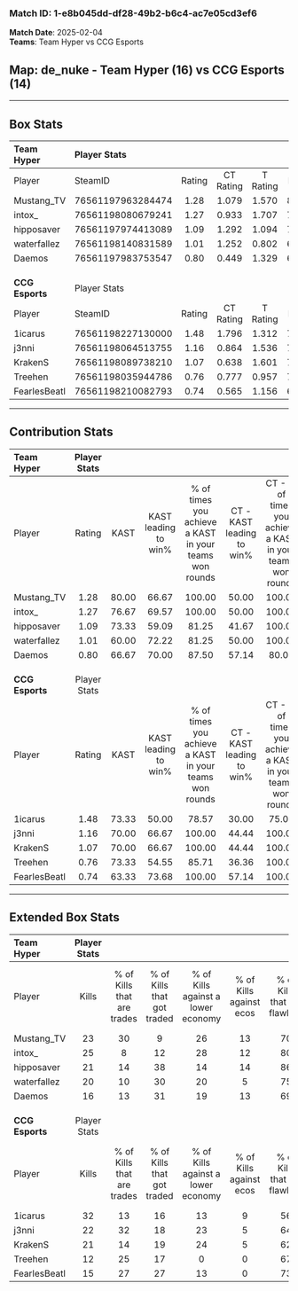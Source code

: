 ### Match ID: 1-e8b045dd-df28-49b2-b6c4-ac7e05cd3ef6  
**Match Date**: 2025-02-04  
**Teams**: Team Hyper vs CCG Esports  

## **Map**: de_nuke - Team Hyper (16) vs CCG Esports (14)  
---  

## Box Stats  

| **Team Hyper**  | Player Stats      |        |           |          |       |       |       |         |        |      |     |
| :- | :- | :-: | :-: | :-: | :-: | :-: | :-: | :-: | :-: | :-: | :-: |
| Player          | SteamID           | Rating | CT Rating | T Rating | KAST  |  ADR  | Kills | Assists | Deaths | K/D  | HS% |
| Mustang_TV      | 76561197963284474 |  1.28  |   1.079   |  1.570   | 80.00 | 80.8  |  23   |    5    |   17   | 1.35 | 34  |
| intox_          | 76561198080679241 |  1.27  |   0.933   |  1.707   | 76.67 | 85.8  |  25   |    7    |   21   | 1.19 | 60  |
| hipposaver      | 76561197974413089 |  1.09  |   1.292   |  1.094   | 73.33 | 80.9  |  21   |    5    |   22   | 0.95 | 71  |
| waterfallez     | 76561198140831589 |  1.01  |   1.252   |  0.802   | 60.00 | 86.5  |  20   |    9    |   21   | 0.95 | 55  |
| Daemos          | 76561197983753547 |  0.80  |   0.449   |  1.329   | 66.67 | 49.3  |  16   |    2    |   21   | 0.76 | 56  |
|                 |                   |        |           |          |       |       |       |         |        |      |     |
|                 |                   |        |           |          |       |       |       |         |        |      |     |
|                 |                   |        |           |          |       |       |       |         |        |      |     |
| **CCG Esports** | Player Stats      |        |           |          |       |       |       |         |        |      |     |
| Player          | SteamID           | Rating | CT Rating | T Rating | KAST  |  ADR  | Kills | Assists | Deaths | K/D  | HS% |
| 1icarus         | 76561198227130000 |  1.48  |   1.796   |  1.312   | 73.33 | 101.2 |  32   |    4    |   21   | 1.52 | 62  |
| j3nni           | 76561198064513755 |  1.16  |   0.864   |  1.536   | 70.00 | 88.6  |  22   |    9    |   20   | 1.10 | 59  |
| KrakenS         | 76561198089738210 |  1.07  |   0.638   |  1.601   | 70.00 | 80.2  |  21   |    7    |   22   | 0.95 | 42  |
| Treehen         | 76561198035944786 |  0.76  |   0.777   |  0.957   | 73.33 | 47.9  |  12   |    6    |   20   | 0.60 | 50  |
| FearlesBeatl    | 76561198210082793 |  0.74  |   0.565   |  1.156   | 63.33 | 52.4  |  15   |    1    |   22   | 0.68 | 80  |
---  

## Contribution Stats  

| **Team Hyper**  | Player Stats |       |                      |                                                        |                           |                                                             |                          |                                                            |
| :- | :-: | :-: | :-: | :-: | :-: | :-: | :-: | :-: |
| Player          |    Rating    | KAST  | KAST leading to win% | % of times you achieve a KAST in your teams won rounds | CT - KAST leading to win% | CT - % of times you achieve a KAST in your teams won rounds | T - KAST leading to win% | T - % of times you achieve a KAST in your teams won rounds |
| Mustang_TV      |     1.28     | 80.00 |        66.67         |                         100.00                         |           50.00           |                           100.00                            |          78.57           |                           100.00                           |
| intox_          |     1.27     | 76.67 |        69.57         |                         100.00                         |           50.00           |                           100.00                            |          84.62           |                           100.00                           |
| hipposaver      |     1.09     | 73.33 |        59.09         |                         81.25                          |           41.67           |                           100.00                            |          80.00           |                           72.73                            |
| waterfallez     |     1.01     | 60.00 |        72.22         |                         81.25                          |           50.00           |                           100.00                            |          100.00          |                           72.73                            |
| Daemos          |     0.80     | 66.67 |        70.00         |                         87.50                          |           57.14           |                            80.00                            |          76.92           |                           90.91                            |
|                 |              |       |                      |                                                        |                           |                                                             |                          |                                                            |
|                 |              |       |                      |                                                        |                           |                                                             |                          |                                                            |
|                 |              |       |                      |                                                        |                           |                                                             |                          |                                                            |
| **CCG Esports** | Player Stats |       |                      |                                                        |                           |                                                             |                          |                                                            |
| Player          |    Rating    | KAST  | KAST leading to win% | % of times you achieve a KAST in your teams won rounds | CT - KAST leading to win% | CT - % of times you achieve a KAST in your teams won rounds | T - KAST leading to win% | T - % of times you achieve a KAST in your teams won rounds |
| 1icarus         |     1.48     | 73.33 |        50.00         |                         78.57                          |           30.00           |                            75.00                            |          66.67           |                           80.00                            |
| j3nni           |     1.16     | 70.00 |        66.67         |                         100.00                         |           44.44           |                           100.00                            |          83.33           |                           100.00                           |
| KrakenS         |     1.07     | 70.00 |        66.67         |                         100.00                         |           44.44           |                           100.00                            |          83.33           |                           100.00                           |
| Treehen         |     0.76     | 73.33 |        54.55         |                         85.71                          |           36.36           |                           100.00                            |          72.73           |                           80.00                            |
| FearlesBeatl    |     0.74     | 63.33 |        73.68         |                         100.00                         |           57.14           |                           100.00                            |          83.33           |                           100.00                           |
---  

## Extended Box Stats  

| **Team Hyper**  | Player Stats |                            |                            |                                    |                         |                              |                                 |        |                             |                                     |                          |                               |                            |
| :- | :-: | :-: | :-: | :-: | :-: | :-: | :-: | :-: | :-: | :-: | :-: | :-: | :-: |
| Player          |    Kills     | % of Kills that are trades | % of Kills that got traded | % of Kills against a lower economy | % of Kills against ecos | % of Kills that are flawless | % of Kills that are close duels | Deaths | % of Deaths that get traded | % of Deaths against a lower economy | % of Deaths against ecos | % of Deaths that are flawless | % of Deaths that are close |
| Mustang_TV      |      23      |             30             |             9              |                 26                 |           13            |              70              |                9                |   17   |             12              |                  6                  |            0             |              35               |             0              |
| intox_          |      25      |             8              |             12             |                 28                 |           12            |              80              |                0                |   21   |             19              |                 14                  |            5             |              67               |             5              |
| hipposaver      |      21      |             14             |             38             |                 14                 |           14            |              86              |                0                |   22   |             27              |                  9                  |            0             |              64               |             9              |
| waterfallez     |      20      |             10             |             30             |                 20                 |            5            |              75              |                5                |   21   |              5              |                 14                  |            5             |              62               |             10             |
| Daemos          |      16      |             13             |             31             |                 19                 |           13            |              69              |               13                |   21   |             29              |                 14                  |            5             |              90               |             0              |
|                 |              |                            |                            |                                    |                         |                              |                                 |        |                             |                                     |                          |                               |                            |
|                 |              |                            |                            |                                    |                         |                              |                                 |        |                             |                                     |                          |                               |                            |
|                 |              |                            |                            |                                    |                         |                              |                                 |        |                             |                                     |                          |                               |                            |
| **CCG Esports** | Player Stats |                            |                            |                                    |                         |                              |                                 |        |                             |                                     |                          |                               |                            |
| Player          |    Kills     | % of Kills that are trades | % of Kills that got traded | % of Kills against a lower economy | % of Kills against ecos | % of Kills that are flawless | % of Kills that are close duels | Deaths | % of Deaths that get traded | % of Deaths against a lower economy | % of Deaths against ecos | % of Deaths that are flawless | % of Deaths that are close |
| 1icarus         |      32      |             13             |             16             |                 13                 |            9            |              56              |                6                |   21   |             19              |                  5                  |            0             |              95               |             0              |
| j3nni           |      22      |             32             |             18             |                 23                 |            5            |              64              |                0                |   20   |             15              |                  5                  |            0             |              65               |             5              |
| KrakenS         |      21      |             14             |             19             |                 24                 |            5            |              62              |                5                |   22   |             14              |                  9                  |            0             |              64               |             18             |
| Treehen         |      12      |             25             |             17             |                 0                  |            0            |              67              |                8                |   20   |             35              |                 10                  |            5             |              85               |             0              |
| FearlesBeatl    |      15      |             27             |             27             |                 13                 |            0            |              73              |                7                |   22   |             32              |                  9                  |            0             |              82               |             0              |
